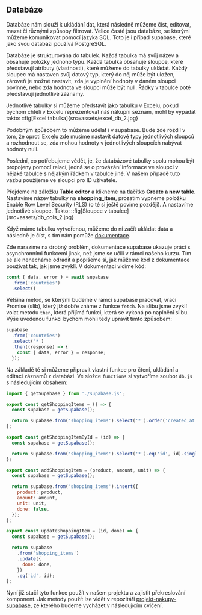 ## Databáze

Databáze nám slouží k ukládání dat, která následně můžeme číst, editovat, mazat či různými způsoby filtrovat. Velice časté jsou databáze, se kterými můžeme komunikovat pomocí jazyka SQL. Toto je i případ supabase, které jako svou databázi používá PostgreSQL.

Databáze je strukturována do tabulek. Každá tabulka má svůj název a obsahuje položky jednoho typu.
Každá tabulka obsahuje sloupce, které představují atributy (vlastnosti), které můžeme do tabulky ukládat. Každý sloupec má nastaven svůj datový typ, který do něj může být uložen, zároveň je možné nastavit, zda je vyplnění hodnoty v daném sloupci povinné, nebo zda hodnota ve sloupci může být null. Řádky v tabulce poté představují jednotlivé záznamy.

Jednotlivé tabulky si můžeme představit jako tabulku v Excelu, pokud bychom chtěli v Excelu reprezentovat náš nákupní seznam, mohl by vypadat takto:
::fig[Excel tabulka]{src=assets/excel_db_2.jpg}

Podobným způsobem to můžeme udělat i v supabase. Bude zde rozdíl v tom, že oproti Excelu zde musíme nastavit datové typy jednotlivých sloupců a rozhodnout se, zda mohou hodnoty v jednotlivých sloupcích nabývat hodnoty null.

Poslední, co potřebujeme vědět, je, že databázové tabulky spolu mohou být propojeny pomocí relací, jedná se o provázání informace ve sloupci v nějaké tabulce s nějakým řádkem v tabulce jiné. V našem případě tuto vazbu použijeme ve sloupci pro ID uživatele.

Přejdeme na záložku **Table editor** a klikneme na tlačítko **Create a new table**. Nastavíme název tabulky na **shopping_item**, prozatím vypneme položku Enable Row Level Security (RLS) (o té si ještě povíme později). A nastavíme jednotlivé sloupce. Takto:
::fig[Sloupce v tabulce]{src=assets/db_cols_2.jpg}

Když máme tabulku vytvořenou, můžeme do ní začít ukládat data a následně je číst, s tím nám pomůže [dokumentace](https://supabase.com/docs/reference/javascript/select).

Zde narazíme na drobný problém, dokumentace supabase ukazuje práci s asynchronními funkcemi jinak, než jsme se učili v rámci našeho kurzu. Tím se ale nenecháme odradit a popíšeme si, jak můžeme kód z dokumentace používat tak, jak jsme zvyklí. V dokumentaci vidíme kód:

```js
const { data, error } = await supabase
  .from('countries')
  .select()
```

Většina metod, se kterými budeme v rámci supabase pracovat, vrací Promise (slib), který již dobře známe z funkce `fetch`. Na slibu jsme zvyklí volat metodu `then`, která přijímá funkci, která se vykoná po naplnění slibu. Výše uvedenou funkci bychom mohli tedy upravit tímto způsobem:

```js
supabase
  .from('countries')
  .select('*')
  .then((response) => {
    const { data, error } = response;
  });
```

Na základě té si můžeme připravit vlastní funkce pro čtení, ukládání a editaci záznamů z databázi. Ve složce `functions` si vytvoříme soubor `db.js` s následujícím obsahem:

```js
import { getSupabase } from './supabase.js';

export const getShoppingItems = () => {
  const supabase = getSupabase();

  return supabase.from('shopping_items').select('*').order('created_at');
};

export const getShoppingItemById = (id) => {
  const supabase = getSupabase();

  return supabase.from('shopping_items').select('*').eq('id', id).single();
};

export const addShoppingItem = (product, amount, unit) => {
  const supabase = getSupabase();

  return supabase.from('shopping_items').insert({
    product: product,
    amount: amount,
    unit: unit,
    done: false,
  });
};

export const updateShoppingItem = (id, done) => {
  const supabase = getSupabase();

  return supabase
    .from('shopping_items')
    .update({
      done: done,
    })
    .eq('id', id);
};
```

Nyní již stačí tyto funkce použít v našem projektu a zajistit překreslování komponent. Jak metody použít lze vidět v repozitáři [projekt-nakupy-supabase](https://github.com/Czechitas-podklady-WEB/projekt-nakupy-supabase), ze kterého budeme vycházet v následujícím cvičení.
